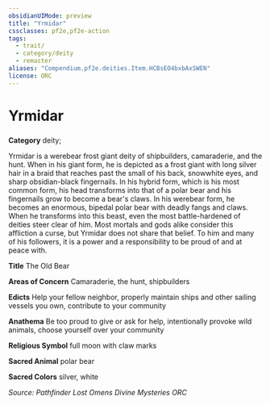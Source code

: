 ```yaml
---
obsidianUIMode: preview
title: "Yrmidar"
cssclasses: pf2e,pf2e-action
tags:
  - trait/
  - category/deity
  - remaster
aliases: "Compendium.pf2e.deities.Item.HCBsEO4bxbAxSWEN"
license: ORC
---
```

# Yrmidar

### 

**Category** deity; 




Yrmidar is a werebear frost giant deity of shipbuilders, camaraderie, and the hunt. When in his giant form, he is depicted as a frost giant with long silver hair in a braid that reaches past the small of his back, snowwhite eyes, and sharp obsidian-black fingernails. In his hybrid form, which is his most common form, his head transforms into that of a polar bear and his fingernails grow to become a bear's claws. In his werebear form, he becomes an enormous, bipedal polar bear with deadly fangs and claws. When he transforms into this beast, even the most battle-hardened of deities steer clear of him. Most mortals and gods alike consider this affliction a curse, but Yrmidar does not share that belief. To him and many of his followers, it is a power and a responsibility to be proud of and at peace with.

**Title** The Old Bear

**Areas of Concern** Camaraderie, the hunt, shipbuilders

**Edicts** Help your fellow neighbor, properly maintain ships and other sailing vessels you own, contribute to your community

**Anathema** Be too proud to give or ask for help, intentionally provoke wild animals, choose yourself over your community

**Religious Symbol** full moon with claw marks

**Sacred Animal** polar bear

**Sacred Colors** silver, white

*Source: Pathfinder Lost Omens Divine Mysteries*
*ORC*